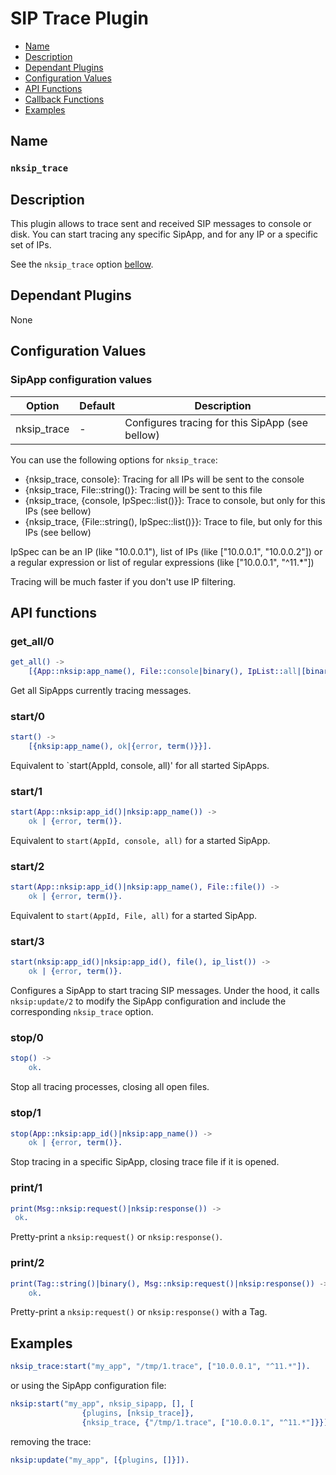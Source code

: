 # SIP Trace Plugin

* [Name](#name)
* [Description](#description)
* [Dependant Plugins](#dependant-plugins)
* [Configuration Values](#configuration-values)
* [API Functions](#api-functions)
* [Callback Functions](#callback-functions)
* [Examples](#examples)


## Name
### `nksip_trace`


## Description

This plugin allows to trace sent and received SIP messages to console or disk. 
You can start tracing any specific SipApp, and for any IP or a specific set of IPs.

See the `nksip_trace` option [bellow](#configuration-values).



## Dependant Plugins

None


## Configuration Values

### SipApp configuration values

Option|Default|Description
---|---|---
nksip_trace|-|Configures tracing for this SipApp (see bellow)

You can use the following options for `nksip_trace`:
* {nksip_trace, console}: Tracing for all IPs will be sent to the console
* {nksip_trace, File::string()}: Tracing will be sent to this file
* {nksip_trace, {console, IpSpec::list()}}: Trace to console, but only for this IPs (see bellow)
* {nksip_trace, {File::string(), IpSpec::list()}}: Trace to file, but only for this IPs (see bellow)

IpSpec can be an IP (like "10.0.0.1"), list of IPs (like ["10.0.0.1", "10.0.0.2"]) or a regular expression or list of regular expressions (like ["10.0.0.1", "^11.*"])

Tracing will be much faster if you don't use IP filtering.


## API functions

### get_all/0
```erlang
get_all() ->
    [{App::nksip:app_name(), File::console|binary(), IpList::all|[binary()]}].
```

Get all SipApps currently tracing messages.


### start/0
```erlang
start() -> 
    [{nksip:app_name(), ok|{error, term()}}].
```

Equivalent to `start(AppId, console, all)' for all started SipApps.


### start/1
```erlang
start(App::nksip:app_id()|nksip:app_name()) -> 
    ok | {error, term()}.
```

Equivalent to `start(AppId, console, all)` for a started SipApp.


### start/2
```erlang
start(App::nksip:app_id()|nksip:app_name(), File::file()) -> 
    ok | {error, term()}.
```

Equivalent to `start(AppId, File, all)` for a started SipApp.


### start/3
```erlang
start(nksip:app_id()|nksip:app_id(), file(), ip_list()) ->
    ok | {error, term()}.
```

Configures a SipApp to start tracing SIP messages. Under the hood, it calls `nksip:update/2` to modify the SipApp configuration and include the corresponding `nksip_trace` option.


### stop/0
```erlang
stop() -> 
    ok.
```

Stop all tracing processes, closing all open files.


### stop/1
```erlang
stop(App::nksip:app_id()|nksip:app_name()) ->
    ok | {error, term()}.
```

Stop tracing in a specific SipApp, closing trace file if it is opened.


### print/1
```erlang
print(Msg::nksip:request()|nksip:response()) ->
 ok.
```

Pretty-print a `nksip:request()` or `nksip:response()`.


### print/2
```erlang
print(Tag::string()|binary(), Msg::nksip:request()|nksip:response()) ->
    ok.
```

Pretty-print a `nksip:request()` or `nksip:response()` with a Tag.


## Examples

```erlang
nksip_trace:start("my_app", "/tmp/1.trace", ["10.0.0.1", "^11.*"]).
```

or using the SipApp configuration file:

```erlang
nksip:start("my_app", nksip_sipapp, [], [
				{plugins, [nksip_trace]},
				{nksip_trace, {"/tmp/1.trace", ["10.0.0.1", "^11.*"]}}]).
```

removing the trace:

```erlang
nksip:update("my_app", [{plugins, []}]).
```



